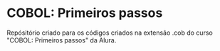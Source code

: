 # COBOL: Primeiros passos


<p>Repósitório criado para os códigos criados na extensão .cob do curso "COBOL: Primeiros passos" da Alura.</p>
